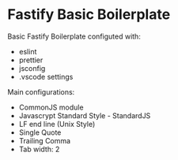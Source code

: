# Fastify Basic Boilerplate

Basic Fastify Boilerplate configuted with:

- eslint
- prettier
- jsconfig
- .vscode settings


Main configurations:
- CommonJS module
- Javascrypt Standard Style - StandardJS
- LF end line (Unix Style)
- Single Quote
- Trailing Comma
- Tab width: 2